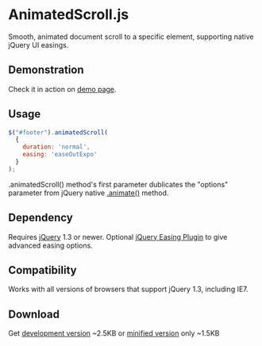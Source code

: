 AnimatedScroll.js
================
Smooth, animated document scroll to a specific element, supporting native jQuery UI easings.

Demonstration
-------------
Check it in action on [demo page](https://yevhentiurin.github.com/animatedscrolljs).

Usage
-----
```javascript
$("#footer").animatedScroll(
  {
    duration: 'normal', 
    easing: 'easeOutExpo'
  }
);
```
.animatedScroll() method's first parameter dublicates the "options" parameter from jQuery native [.animate()](http://api.jquery.com/animate/#animate-properties-options) method.

Dependency
----------
Requires [jQuery](http://jquery.com/) 1.3 or newer. 
Optional [jQuery Easing Plugin](http://gsgd.co.uk/sandbox/jquery/easing/) to give advanced easing options.

Compatibility
-------------
Works with all versions of browsers that support jQuery 1.3, including IE7.

Download
--------
Get [development version](https://raw.github.com/yevhentiurin/animatedscrolljs/master/releases/jquery.animatedscroll-1.0.1.js) ~2.5KB or [minified version](https://raw.github.com/yevhentiurin/animatedscrolljs/master/releases/jquery.animatedscroll-1.0.1.min.js) only ~1.5KB
